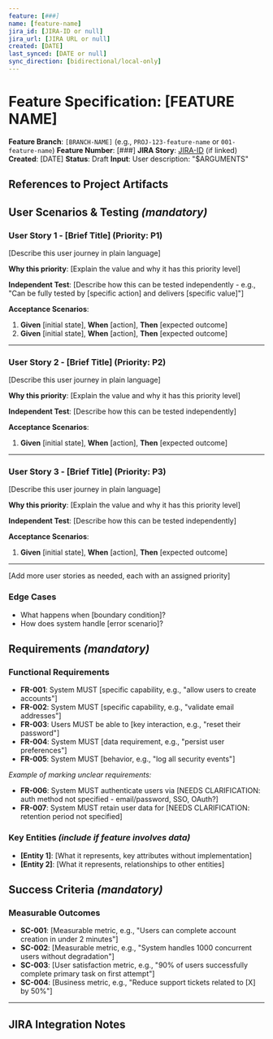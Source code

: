 ```yaml
---
feature: [###]
name: [feature-name]
jira_id: [JIRA-ID or null]
jira_url: [JIRA URL or null]
created: [DATE]
last_synced: [DATE or null]
sync_direction: [bidirectional/local-only]
---
```


# Feature Specification: [FEATURE NAME]

**Feature Branch**: `[BRANCH-NAME]` (e.g., `PROJ-123-feature-name` or `001-feature-name`)
**Feature Number**: [###]
**JIRA Story**: [JIRA-ID](JIRA-URL) (if linked)
**Created**: [DATE]
**Status**: Draft
**Input**: User description: "$ARGUMENTS"

## References to Project Artifacts

<!--
  This feature can reference the following .flow/ artifacts (flat peer model):
  - Product Requirements: .flow/product-requirements.md
  - Architecture Blueprint: .flow/architecture-blueprint.md
  - API Contracts: .flow/contracts/openapi.yaml (if API project)
  - Data Models: .flow/data-models/entities.md

  These are peer documents - reference as needed for context and guidance.
-->

## User Scenarios & Testing *(mandatory)*

<!--
  IMPORTANT: User stories should be PRIORITIZED as user journeys ordered by importance.
  Each user story/journey must be INDEPENDENTLY TESTABLE - meaning if you implement just ONE of them,
  you should still have a viable MVP (Minimum Viable Product) that delivers value.
  
  Assign priorities (P1, P2, P3, etc.) to each story, where P1 is the most critical.
  Think of each story as a standalone slice of functionality that can be:
  - Developed independently
  - Tested independently
  - Deployed independently
  - Demonstrated to users independently
-->

### User Story 1 - [Brief Title] (Priority: P1)

[Describe this user journey in plain language]

**Why this priority**: [Explain the value and why it has this priority level]

**Independent Test**: [Describe how this can be tested independently - e.g., "Can be fully tested by [specific action] and delivers [specific value]"]

**Acceptance Scenarios**:

1. **Given** [initial state], **When** [action], **Then** [expected outcome]
2. **Given** [initial state], **When** [action], **Then** [expected outcome]

---

### User Story 2 - [Brief Title] (Priority: P2)

[Describe this user journey in plain language]

**Why this priority**: [Explain the value and why it has this priority level]

**Independent Test**: [Describe how this can be tested independently]

**Acceptance Scenarios**:

1. **Given** [initial state], **When** [action], **Then** [expected outcome]

---

### User Story 3 - [Brief Title] (Priority: P3)

[Describe this user journey in plain language]

**Why this priority**: [Explain the value and why it has this priority level]

**Independent Test**: [Describe how this can be tested independently]

**Acceptance Scenarios**:

1. **Given** [initial state], **When** [action], **Then** [expected outcome]

---

[Add more user stories as needed, each with an assigned priority]

### Edge Cases

<!--
  ACTION REQUIRED: The content in this section represents placeholders.
  Fill them out with the right edge cases.
-->

- What happens when [boundary condition]?
- How does system handle [error scenario]?

## Requirements *(mandatory)*

<!--
  ACTION REQUIRED: The content in this section represents placeholders.
  Fill them out with the right functional requirements.
-->

### Functional Requirements

- **FR-001**: System MUST [specific capability, e.g., "allow users to create accounts"]
- **FR-002**: System MUST [specific capability, e.g., "validate email addresses"]  
- **FR-003**: Users MUST be able to [key interaction, e.g., "reset their password"]
- **FR-004**: System MUST [data requirement, e.g., "persist user preferences"]
- **FR-005**: System MUST [behavior, e.g., "log all security events"]

*Example of marking unclear requirements:*

- **FR-006**: System MUST authenticate users via [NEEDS CLARIFICATION: auth method not specified - email/password, SSO, OAuth?]
- **FR-007**: System MUST retain user data for [NEEDS CLARIFICATION: retention period not specified]

### Key Entities *(include if feature involves data)*

- **[Entity 1]**: [What it represents, key attributes without implementation]
- **[Entity 2]**: [What it represents, relationships to other entities]

## Success Criteria *(mandatory)*

<!--
  ACTION REQUIRED: Define measurable success criteria.
  These must be technology-agnostic and measurable.
-->

### Measurable Outcomes

- **SC-001**: [Measurable metric, e.g., "Users can complete account creation in under 2 minutes"]
- **SC-002**: [Measurable metric, e.g., "System handles 1000 concurrent users without degradation"]
- **SC-003**: [User satisfaction metric, e.g., "90% of users successfully complete primary task on first attempt"]
- **SC-004**: [Business metric, e.g., "Reduce support tickets related to [X] by 50%"]

---

## JIRA Integration Notes

<!--
  If Atlassian integration is enabled:

  BIDIRECTIONAL SYNC:
  - This spec can sync TO JIRA (creates/updates JIRA story)
  - Can pull FROM JIRA (if started from JIRA URL)
  - User approval required before syncing TO JIRA

  WORKFLOW:
  - flow:specify "https://jira.../PROJ-123" → Pulls JIRA story into this spec
  - flow:specify "Feature description" → Can create JIRA story (asks first)
  - flow:sync --to-jira → Push local changes to JIRA (asks first)
  - flow:sync --from-jira PROJ-123 → Pull JIRA changes (shows diff, asks)

  TRACEABILITY:
  - JIRA ID stored in frontmatter above
  - Git branch prepends JIRA ID: PROJ-123-feature-name
  - Directory stays sequential: features/001-feature-name/
-->

